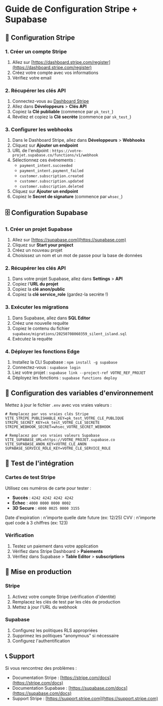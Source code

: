 # Guide de Configuration Stripe + Supabase

## 🔧 Configuration Stripe

### 1. Créer un compte Stripe
1. Allez sur [https://dashboard.stripe.com/register](https://dashboard.stripe.com/register)
2. Créez votre compte avec vos informations
3. Vérifiez votre email

### 2. Récupérer les clés API
1. Connectez-vous au [Dashboard Stripe](https://dashboard.stripe.com)
2. Allez dans **Développeurs** > **Clés API**
3. Copiez la **Clé publiable** (commence par `pk_test_`)
4. Révélez et copiez la **Clé secrète** (commence par `sk_test_`)

### 3. Configurer les webhooks
1. Dans le Dashboard Stripe, allez dans **Développeurs** > **Webhooks**
2. Cliquez sur **Ajouter un endpoint**
3. URL de l'endpoint : `https://votre-projet.supabase.co/functions/v1/webhook`
4. Sélectionnez ces événements :
   - `payment_intent.succeeded`
   - `payment_intent.payment_failed`
   - `customer.subscription.created`
   - `customer.subscription.updated`
   - `customer.subscription.deleted`
5. Cliquez sur **Ajouter un endpoint**
6. Copiez le **Secret de signature** (commence par `whsec_`)

## 🗄️ Configuration Supabase

### 1. Créer un projet Supabase
1. Allez sur [https://supabase.com](https://supabase.com)
2. Cliquez sur **Start your project**
3. Créez un nouveau projet
4. Choisissez un nom et un mot de passe pour la base de données

### 2. Récupérer les clés API
1. Dans votre projet Supabase, allez dans **Settings** > **API**
2. Copiez l'**URL du projet**
3. Copiez la **clé anon/public**
4. Copiez la **clé service_role** (gardez-la secrète !)

### 3. Exécuter les migrations
1. Dans Supabase, allez dans **SQL Editor**
2. Créez une nouvelle requête
3. Copiez le contenu du fichier `supabase/migrations/20250708060359_silent_island.sql`
4. Exécutez la requête

### 4. Déployer les fonctions Edge
1. Installez la CLI Supabase : `npm install -g supabase`
2. Connectez-vous : `supabase login`
3. Liez votre projet : `supabase link --project-ref VOTRE_REF_PROJET`
4. Déployez les fonctions : `supabase functions deploy`

## 🔐 Configuration des variables d'environnement

Mettez à jour le fichier `.env` avec vos vraies valeurs :

```env
# Remplacez par vos vraies clés Stripe
VITE_STRIPE_PUBLISHABLE_KEY=pk_test_VOTRE_CLE_PUBLIQUE
STRIPE_SECRET_KEY=sk_test_VOTRE_CLE_SECRETE
STRIPE_WEBHOOK_SECRET=whsec_VOTRE_SECRET_WEBHOOK

# Remplacez par vos vraies valeurs Supabase
VITE_SUPABASE_URL=https://VOTRE_PROJET.supabase.co
VITE_SUPABASE_ANON_KEY=VOTRE_CLE_ANON
SUPABASE_SERVICE_ROLE_KEY=VOTRE_CLE_SERVICE_ROLE
```

## 🧪 Test de l'intégration

### Cartes de test Stripe
Utilisez ces numéros de carte pour tester :

- **Succès** : `4242 4242 4242 4242`
- **Échec** : `4000 0000 0000 0002`
- **3D Secure** : `4000 0025 0000 3155`

Date d'expiration : n'importe quelle date future (ex: 12/25)
CVV : n'importe quel code à 3 chiffres (ex: 123)

### Vérification
1. Testez un paiement dans votre application
2. Vérifiez dans Stripe Dashboard > **Paiements**
3. Vérifiez dans Supabase > **Table Editor** > **subscriptions**

## 🚀 Mise en production

### Stripe
1. Activez votre compte Stripe (vérification d'identité)
2. Remplacez les clés de test par les clés de production
3. Mettez à jour l'URL du webhook

### Supabase
1. Configurez les politiques RLS appropriées
2. Supprimez les politiques "anonymous" si nécessaire
3. Configurez l'authentification

## 📞 Support

Si vous rencontrez des problèmes :
- Documentation Stripe : [https://stripe.com/docs](https://stripe.com/docs)
- Documentation Supabase : [https://supabase.com/docs](https://supabase.com/docs)
- Support Stripe : [https://support.stripe.com](https://support.stripe.com)